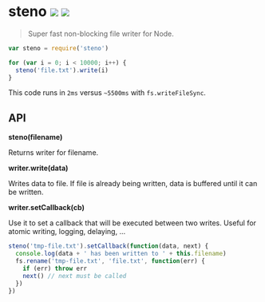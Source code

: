 # steno [![](http://img.shields.io/npm/v/steno.svg?style=flat)](https://www.npmjs.org/package/steno) [![](http://img.shields.io/travis/typicode/steno.svg?style=flat)](https://travis-ci.org/typicode/steno)

> Super fast non-blocking file writer for Node.

```javascript
var steno = require('steno')

for (var i = 0; i < 10000; i++) {
  steno('file.txt').write(i)
}
```

This code runs in `2ms` versus `~5500ms` with `fs.writeFileSync`.

## API

__steno(filename)__

Returns writer for filename.

__writer.write(data)__

Writes data to file. If file is already being written, data is buffered until it can be written.

__writer.setCallback(cb)__

Use it to set a callback that will be executed between two writes. Useful for atomic writing, logging, delaying, ...

```javascript
steno('tmp-file.txt').setCallback(function(data, next) {
  console.log(data + ' has been written to ' + this.filename)
  fs.rename('tmp-file.txt', 'file.txt', function(err) {
    if (err) throw err
    next() // next must be called
  })
})
```
